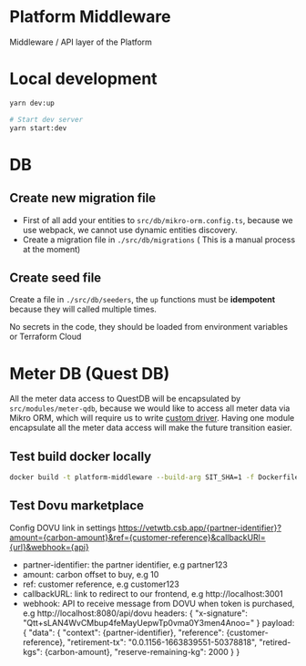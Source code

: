 # Platform Middleware

Middleware / API layer of the Platform

# Local development

```sh
yarn dev:up

# Start dev server
yarn start:dev
```

# DB

## Create new migration file

- First of all add your entities to `src/db/mikro-orm.config.ts`, because we use webpack, we cannot use dynamic entities discovery.
- Create a migration file in `./src/db/migrations` ( This is a manual process at the moment)

## Create seed file

Create a file in `./src/db/seeders`, the `up` functions must be **idempotent** because they will called multiple times.

No secrets in the code, they should be loaded from environment variables or Terraform Cloud

# Meter DB (Quest DB)

All the meter data access to QuestDB will be encapsulated by `src/modules/meter-qdb`, because we would like to access all meter data via Mikro ORM, which will require us to write [custom driver](https://mikro-orm.io/docs/custom-driver/). Having one module encapsulate all the meter data access will make the future transition easier.

## Test build docker locally

```sh
docker build -t platform-middleware --build-arg SIT_SHA=1 -f Dockerfile --progress plain ../..

```

## Test Dovu marketplace

Config DOVU link in settings
https://vetwtb.csb.app/{partner-identifier}?amount={carbon-amount}&ref={customer-reference}&callbackURl={url}&webhook={api}

- partner-identifier: the partner identifier, e.g partner123
- amount: carbon offset to buy, e.g 10
- ref: customer reference, e.g customer123
- callbackURL: link to redirect to our frontend, e.g http://localhost:3001
- webhook: API to receive message from DOVU when token is purchased, e.g http://localhost:8080/api/dovu
  headers:
  {
  "x-signature": "Qtt+sLAN4WvCMbup4feMayUepwTp0vma0Y3men4Anoo="
  }
  payload: {
  "data": {
  "context": {partner-identifier},
  "reference": {customer-reference},
  "retirement-tx": "0.0.1156-1663839551-50378818",
  "retired-kgs": {carbon-amount},
  "reserve-remaining-kg": 2000
  }
  }
